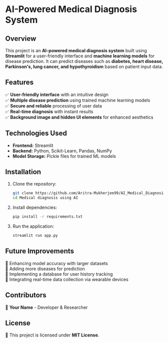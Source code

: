 # AI-Powered Medical Diagnosis System  

## Overview  
This project is an **AI-powered medical diagnosis system** built using **Streamlit** for a user-friendly interface and **machine learning models** for disease prediction. It can predict diseases such as **diabetes, heart disease, Parkinson's, lung cancer, and hypothyroidism** based on patient input data.  

## Features  
✅ **User-friendly interface** with an intuitive design  
✅ **Multiple disease prediction** using trained machine learning models  
✅ **Secure and reliable** processing of user data  
✅ **Real-time diagnosis** with instant results  
✅ **Background image and hidden UI elements** for enhanced aesthetics  

## Technologies Used  
- **Frontend:** Streamlit  
- **Backend:** Python, Scikit-Learn, Pandas, NumPy  
- **Model Storage:** Pickle files for trained ML models  

## Installation  
1. Clone the repository:  
   ```bash
   git clone https://github.com/Aritra-Mukherjee99/AI_Medical_Diagnosis_System
   cd Medical diagnosis using AI
   ```  
2. Install dependencies:  
   ```bash
   pip install -r requirements.txt
   ```  
3. Run the application:  
   ```bash
   streamlit run app.py
   ```  

## Future Improvements  
🔹 Enhancing model accuracy with larger datasets  
🔹 Adding more diseases for prediction  
🔹 Implementing a database for user history tracking  
🔹 Integrating real-time data collection via wearable devices  

## Contributors  
🚀 **Your Name** - Developer & Researcher  

## License  
📜 This project is licensed under **MIT License**.
